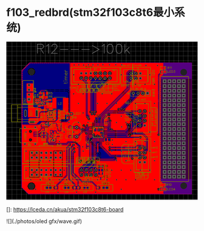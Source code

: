 # f103_redbrd(stm32f103c8t6最小系统)

[](https://lceda.cn/akua/stm32f103c8t6-board)![brd](./photos/brd/brd.png)

[]: https://lceda.cn/akua/stm32f103c8t6-board

![](./photos/oled gfx/wave.gif)